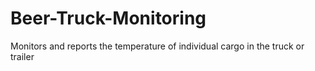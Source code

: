 # Beer-Truck-Monitoring
Monitors and reports the temperature of individual cargo in the truck or trailer
